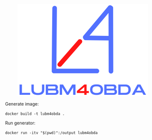 <p align="center">
<img src="https://github.com/oeg-upm/lubm4obda/blob/main/logo-name.png" height="300" alt="morph">
</p>

Generate image:

`docker build -t lubm4obda .`

Run generator:

`docker run -itv "$(pwd)":/output lubm4obda`
